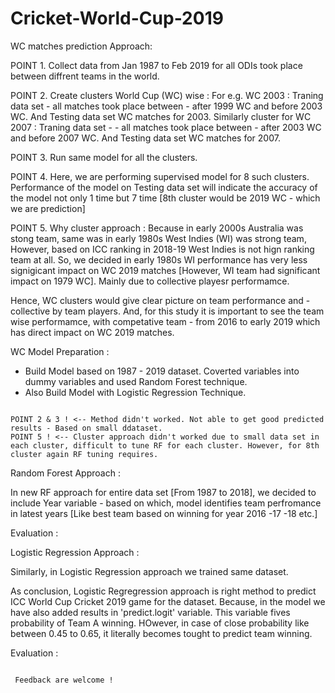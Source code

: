 # Cricket-World-Cup-2019

WC matches prediction Approach:

POINT 1. Collect data from Jan 1987 to Feb 2019 for all ODIs took place between diffrent teams in the world. 

POINT 2. Create clusters World Cup (WC) wise : For e.g. WC 2003 : Traning data set - all matches took place between - after 1999 WC and before 2003 WC. And Testing data set WC matches for 2003. Similarly cluster for WC 2007 : Traning data set - - all matches took place between - after 2003 WC and before 2007 WC. And Testing data set WC matches for 2007. 

POINT 3. Run same model for all the clusters. 

POINT 4. Here, we are performing supervised model for 8 such clusters. Performance of the model on Testing data set will indicate the accuracy of the model not only 1 time but 7 time [8th cluster would be 2019 WC - which we are prediction] 

POINT 5. Why cluster approach : Because in early 2000s Australia was stong team, same was in early 1980s West Indies (WI) was strong team, However, based on ICC ranking in 2018-19 West Indies is not hign ranking team at all. So, we decided in early 1980s WI performance has very less signigicant impact on WC 2019 matches [However, WI team had significant impact on 1979 WC]. Mainly due to collective playesr performamce. 

Hence, WC clusters would give clear picture on team performance and - collective by team players. And, for this study it is important to see the team wise performamce, with competative team - from 2016 to early 2019 which has direct impact on WC 2019 matches. 


WC Model Preparation : 

- Build Model based on 1987 - 2019 dataset. Coverted variables into dummy variables and used Random Forest technique. 
- Also Build Model with Logistic Regression Technique. 

~~~~~~~~

POINT 2 & 3 ! <-- Method didn't worked. Not able to get good predicted results - Based on small ddataset. 
POINT 5 ! <-- Cluster approach didn't worked due to small data set in each cluster, difficult to tune RF for each cluster. However, for 8th cluster again RF tuning requires.

~~~~~~~~
Random Forest Approach : 

In new RF approach for entire data set [From 1987 to 2018], we decided to include Year variable - based on which, model identifies team perfromance in latest years [Like best team based on winning for year 2016 -17 -18  etc.]

Evaluation : 


Logistic Regression Approach :

Similarly, in Logistic Regression approach we trained same dataset. 

As conclusion, Logistic Regregression approach is right method to predict ICC World Cup Cricket 2019 game for the dataset.  Because, in the model we have also added results in 'predict.logit' variable. This variable fives probability of Team A winning.  HOwever, in case of close probability like between 0.45 to 0.65, it literally becomes tought to predict team winning. 

Evaluation : 

~~~~~~~

 Feedback are welcome ! 

